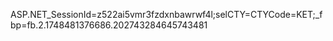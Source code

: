 ASP.NET_SessionId=z522ai5vmr3fzdxnbawrwf4l;selCTY=CTYCode=KET;_fbp=fb.2.1748481376686.202743284645743481
